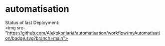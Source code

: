 # automatisation

Status of last Deployment:<br>
<img src-"https://github.com/Alekokonjaria/automatisation/workflow/myAutomatisation/badge.svg?branch=main"><br>

